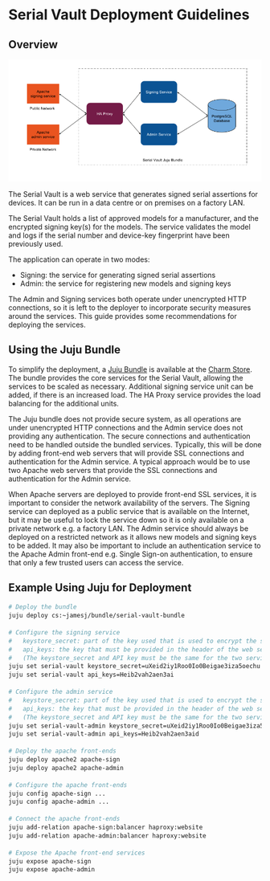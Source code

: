 # Serial Vault Deployment Guidelines

## Overview

![Serial Vault Deployment Diagram](SerialVault.png)

The Serial Vault is a web service that generates signed serial assertions for devices. It can be run in a data centre or on premises on a factory LAN.

The Serial Vault holds a list of approved models for a manufacturer, and the encrypted signing key(s) for the models. The service validates the model and logs if the serial number and device-key fingerprint have been previously used.

The application can operate in two modes:
- Signing: the service for generating signed serial assertions
- Admin: the service for registering new models and signing keys

The Admin and Signing services both operate under unencrypted HTTP connections, so it is left to the deployer to incorporate security measures around the services.
This guide provides some recommendations for deploying the services.

## Using the Juju Bundle

To simplify the deployment, a [Juju Bundle](https://jujucharms.com/u/jamesj/serial-vault-bundle/) is available at the [Charm Store](https://jujucharms.com/).
The bundle provides the core services for the Serial Vault, allowing the services to be scaled as necessary. Additional signing service unit can be added, if there is an increased load.
The HA Proxy service provides the load balancing for the additional units.

The Juju bundle does not provide secure system, as all operations are under unencrypted HTTP connections and the Admin service does not providing any authentication.
The secure connections and authentication need to be handled outside the bundled services. Typically, this will be done by adding front-end web servers that will provide SSL connections
and authentication for the Admin service. A typical approach would be to use two Apache web servers that provide the SSL connections and authentication for the Admin service.

When Apache servers are deployed to provide front-end SSL services, it is important to consider the network availability of the servers. The Signing service can
deployed as a public service that is available on the Internet, but it may be useful to lock the service down so it is only available on a private network e.g. a factory LAN.
The Admin service should always be deployed on a restricted network as it allows new models and signing keys to be added. It may also be important to include an authentication service
to the Apache Admin front-end e.g. Single Sign-on authentication, to ensure that only a few trusted users can access the service.

## Example Using Juju for Deployment

```bash
# Deploy the bundle
juju deploy cs:~jamesj/bundle/serial-vault-bundle

# Configure the signing service
#   keystore_secret: part of the key used that is used to encrypt the stored data
#   api_keys: the key that must be provided in the header of the web service requests
#   (The keystore_secret and API key must be the same for the two services)
juju set serial-vault keystore_secret=uXeid2iy1Roo0Io0Beigae3iza5oechu
juju set serial-vault api_keys=Heib2vah2aen3ai

# Configure the admin service
#   keystore_secret: part of the key used that is used to encrypt the stored data
#   api_keys: the key that must be provided in the header of the web service requests
#   (The keystore_secret and API key must be the same for the two services)
juju set serial-vault-admin keystore_secret=uXeid2iy1Roo0Io0Beigae3iza5oechu
juju set serial-vault-admin api_keys=Heib2vah2aen3aid

# Deploy the apache front-ends
juju deploy apache2 apache-sign
juju deploy apache2 apache-admin

# Configure the apache front-ends
juju config apache-sign ...
juju config apache-admin ...

# Connect the apache front-ends
juju add-relation apache-sign:balancer haproxy:website
juju add-relation apache-admin:balancer haproxy:website

# Expose the Apache front-end services
juju expose apache-sign
juju expose apache-admin
```

